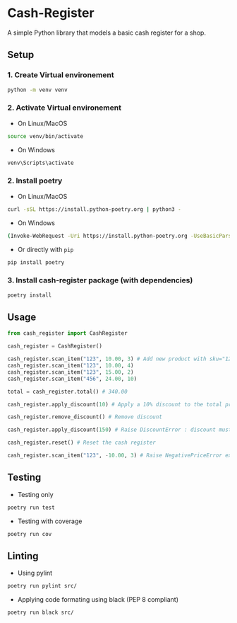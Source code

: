 # Cash-Register

A simple Python library that models a basic cash register for a shop.


## Setup

### 1. Create Virtual environement
```bash
python -m venv venv
```
### 2. Activate Virtual environement

* On Linux/MacOS

```bash
source venv/bin/activate
```

* On Windows

```bash
venv\Scripts\activate
```

### 2. Install poetry

* On Linux/MacOS

```bash
curl -sSL https://install.python-poetry.org | python3 -
```

* On Windows

```bash
(Invoke-WebRequest -Uri https://install.python-poetry.org -UseBasicParsing).Content | py -
```

* Or directly with `pip`

```bash
pip install poetry
```

### 3. Install cash-register package (with dependencies)

```bash
poetry install
```

## Usage

```python
from cash_register import CashRegister

cash_register = CashRegister()

cash_register.scan_item("123", 10.00, 3) # Add new product with sku="123", price="10.00" and quantity=3
cash_register.scan_item("123", 10.00, 4)
cash_register.scan_item("123", 15.00, 2)
cash_register.scan_item("456", 24.00, 10)

total = cash_register.total() # 340.00

cash_register.apply_discount(10) # Apply a 10% discount to the total price

cash_register.remove_discount() # Remove discount

cash_register.apply_discount(150) # Raise DiscountError : discount must be in 0-100%

cash_register.reset() # Reset the cash register

cash_register.scan_item("123", -10.00, 3) # Raise NegativePriceError exception
```

## Testing

* Testing only

```bash
poetry run test 
```

* Testing with coverage

```bash
poetry run cov 
```

## Linting

* Using pylint

```bash
poetry run pylint src/
```

* Applying code formating using black (PEP 8 compliant)

```bash
poetry run black src/
```

